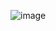 ![image](https://github.com/Greenslypps/Greenslypps/assets/145423413/90561bf2-8109-427a-abe5-d6e1212ee859)
